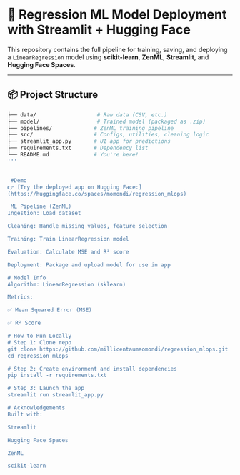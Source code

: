 
# 🤖 Regression ML Model Deployment with Streamlit + Hugging Face

This repository contains the full pipeline for training, saving, and deploying a `LinearRegression` model using **scikit-learn**, **ZenML**, **Streamlit**, and **Hugging Face Spaces**.

---

## 📦 Project Structure

```bash
├── data/                   # Raw data (CSV, etc.)
├── model/                  # Trained model (packaged as .zip)
├── pipelines/             # ZenML training pipeline
├── src/                   # Configs, utilities, cleaning logic
├── streamlit_app.py       # UI app for predictions
├── requirements.txt       # Dependency list
└── README.md              # You're here!
'''


 #Demo
👉 [Try the deployed app on Hugging Face:]
(https://huggingface.co/spaces/momondi/regression_mlops)

 ML Pipeline (ZenML)
Ingestion: Load dataset

Cleaning: Handle missing values, feature selection

Training: Train LinearRegression model

Evaluation: Calculate MSE and R² score

Deployment: Package and upload model for use in app

# Model Info
Algorithm: LinearRegression (sklearn)

Metrics:

✅ Mean Squared Error (MSE)

✅ R² Score

# How to Run Locally
# Step 1: Clone repo
git clone https://github.com/millicentaumaomondi/regression_mlops.git
cd regression_mlops

# Step 2: Create environment and install dependencies
pip install -r requirements.txt

# Step 3: Launch the app
streamlit run streamlit_app.py

# Acknowledgements
Built with:

Streamlit

Hugging Face Spaces

ZenML

scikit-learn

